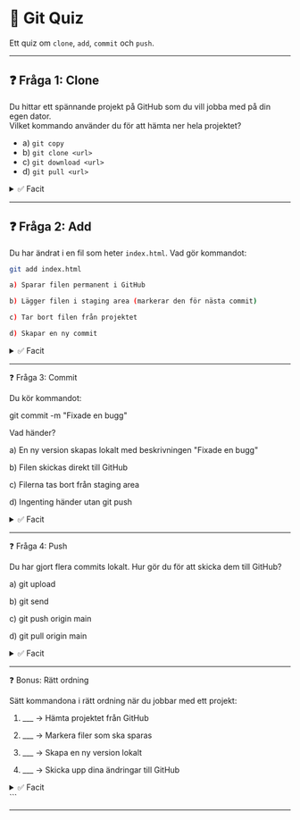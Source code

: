 # 📝 Git Quiz

Ett quiz om `clone`, `add`, `commit` och `push`.

---

## ❓ Fråga 1: Clone
Du hittar ett spännande projekt på GitHub som du vill jobba med på din egen dator.  
Vilket kommando använder du för att hämta ner hela projektet?  

- a) `git copy`  
- b) `git clone <url>`  
- c) `git download <url>`  
- d) `git pull <url>`  

<details>
<summary>✅ Facit</summary>
<b>b) git clone &lt;url&gt;</b>  
Detta kopierar hela repot till din dator och sparar en lokal version.
</details>

---

## ❓ Fråga 2: Add
Du har ändrat i en fil som heter `index.html`. Vad gör kommandot:  

```bash
git add index.html

a) Sparar filen permanent i GitHub

b) Lägger filen i staging area (markerar den för nästa commit)

c) Tar bort filen från projektet

d) Skapar en ny commit
```

<details>
<summary>✅ Facit</summary>
<b>b) Lägger filen i staging area</b>  
`git add` betyder att du markerar vilka filer som ska sparas i nästa commit.
</details>

---

❓ Fråga 3: Commit

Du kör kommandot:

git commit -m "Fixade en bugg"

Vad händer?

a) En ny version skapas lokalt med beskrivningen "Fixade en bugg"

b) Filen skickas direkt till GitHub

c) Filerna tas bort från staging area

d) Ingenting händer utan git push


<details>
<summary>✅ Facit</summary>
<b>a) En ny version skapas lokalt</b>  
Commits sparar en snapshot av ditt arbete på din dator.
</details>

---

❓ Fråga 4: Push

Du har gjort flera commits lokalt. Hur gör du för att skicka dem till GitHub?

a) git upload

b) git send

c) git push origin main

d) git pull origin main


<details>
<summary>✅ Facit</summary>
<b>c) git push origin main</b>  
Detta skickar dina commits till fjärrlagret på GitHub i grenen <code>main</code>.
</details>

---

❓ Bonus: Rätt ordning

Sätt kommandona i rätt ordning när du jobbar med ett projekt:

1. ___ → Hämta projektet från GitHub


2. ___ → Markera filer som ska sparas


3. ___ → Skapa en ny version lokalt


4. ___ → Skicka upp dina ändringar till GitHub



<details>
<summary>✅ Facit</summary>1. git clone


2. git add


3. git commit


4. git push



</details>
```

---
